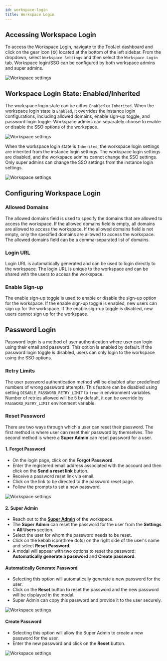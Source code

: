```yaml
---
id: workspace-login
title: Workspace Login
---
```


## Accessing Workspace Login

To access the Workspace Login, navigate to the ToolJet dashboard and click on the gear icon (⚙️) located at the bottom of the left sidebar. From the dropdown, select `Workspace Settings` and then select the `Workspace Login` tab. Workspace login/SSO can be configured by both workspace admins and super admins.

<div style={{textAlign: 'center'}}>
 <img  className="screenshot-full" src="/img/sso/workspace-settings/login-sso-v2.png" alt="Workspace settings" />
</div>

<div>

## Workspace Login State: Enabled/Inherited

The workspace login state can be either `Enabled` or `Inherited`. When the workspace login state is `Enabled`, it overrides the instance login configurations, including allowed domains, enable sign-up toggle, and password login toggle. Workspace admins can separately choose to enable or disable the SSO options of the workspace.

<div style={{textAlign: 'center'}}>
 <img  className="screenshot-full" src="/img/sso/workspace-settings/enabled-v2.png" alt="Workspace settings" />
</div>

When the workspace login state is `Inherited`, the workspace login settings are inherited from the instance login settings. The workspace login settings are disabled, and the workspace admins cannot change the SSO settings. Only super admins can change the SSO settings from the instance login settings.

<div style={{textAlign: 'center'}}>
 <img  className="screenshot-full" src="/img/sso/workspace-settings/inherited.png" alt="Workspace settings" />
</div>

</div>

<div>

## Configuring Workspace Login

<div>

### Allowed Domains

The allowed domains field is used to specify the domains that are allowed to access the workspace. If the allowed domains field is empty, all domains are allowed to access the workspace. If the allowed domains field is not empty, only the specified domains are allowed to access the workspace. The allowed domains field can be a comma-separated list of domains.

</div>

<div>

### Login URL

Login URL is automatically generated and can be used to login directly to the workspace. The login URL is unique to the workspace and can be shared with the users to access the workspace.

</div>

<div>

### Enable Sign-up

The enable sign-up toggle is used to enable or disable the sign-up option for the workspace. If the enable sign-up toggle is enabled, new users can sign up for the workspace. If the enable sign-up toggle is disabled, new users cannot sign up for the workspace.

</div>

</div>

<div>

## Password Login

Password login is a method of user authentication where user can login using their email and password. This option is enabled by default. If the password login toggle is disabled, users can only login to the workspace using the SSO options.

</div>

<div>

### Retry Limits

The user password authentication method will be disabled after predefined numbers of wrong password attempts. This feature can be disabled using setting `DISABLE_PASSWORD_RETRY_LIMIT` to `true` in environment variables. Number of retries allowed will be 5 by default, it can be override by `PASSWORD_RETRY_LIMIT` environment variable.

</div>

<div>

### Reset Password

There are two ways through which a user can reset their password. The first method is where user can reset their password by themselves. The second method is where a **Super Admin** can reset password for a user.

#### 1. Forgot Password

- On the login page, click on the **Forgot Password**.
- Enter the registered email address associated with the account and then click on the **Send a reset link** button.
- Receive a password reset link via email.
- Click on the link to be directed to the password reset page.
- Follow the prompts to set a new password.

<div style={{textAlign: 'center'}}>
 <img  className="screenshot-full" src="/img/sso/general/forgot-password-v2.png" alt="Workspace settings" />
</div>

#### 2. **Super Admin**

- Reach out to the **[Super Admin](/docs/Enterprise/superadmin)** of the workspace.
- The **Super Admin** can reset the password for the user from the **Settings** > **All Users** section.
- Select the user for whom the password needs to be reset.
- Click on the kebab icon(three dots) on the right side of the user's name and select **Reset Password**.
- A modal will appear with two options to reset the password: **Automatically generate a password** and **Create password**.

#### Automatically Generate Password

- Selecting this option will automatically generate a new password for the user.
- Click on the **Reset** button to reset the password and the new password will be displayed in the modal.
- Super Admin can copy this password and provide it to the user securely.

<div style={{textAlign: 'center'}}>
 <img  className="screenshot-full" src="/img/sso/general/auto-password.png" alt="Workspace settings" />
</div>

#### Create Password

- Selecting this option will allow the Super Admin to create a new password for the user.
- Enter the new password and click on the **Reset** button.

<div style={{textAlign: 'center'}}>
 <img  className="screenshot-full" src="/img/sso/general/create-password.png" alt="Workspace settings" />
</div>

</div>